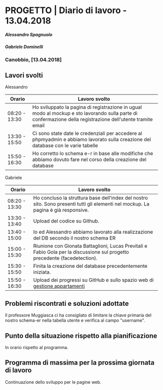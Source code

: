 # PROGETTO | Diario di lavoro - 13.04.2018
##### Alessandro Spagnuolo
##### Gabriele Dominelli
### Canobbio, [13.04.2018]

## Lavori svolti
Alessandro

|Orario        |Lavoro svolto                 |
|--------------|------------------------------|
|08:20 - 13:30 |Ho sviluppato la pagina di registrazione in ugual modo al mockup e sto lavorando sulla parte di confermazione della registrazione dell'utente tramite email|
|13:30 - 15:50 |Ci sono state date le credenziali per accedere al phpmyadmin e abbiamo lavorato sulla creazione del database con le varie tabelle|
|15:50 - 16:30 |Ho corretto lo schema e-r in base alle modifiche che abbiamo dovuto fare nel corso della creazione del database|

Gabriele

|Orario        |Lavoro svolto                 |
|--------------|------------------------------|
|08:20 - 13:30 |Ho concluso la struttura base dell'index del nostro sito. Sono presenti tutti gli elementi nel mockup. La pagina è già responsive.|
|13:30 - 13:40 |Upload del codice su Github.|
|13:40 - 15:00|Io ed Alessandro abbiamo lavorato alla realizzazione del DB secondo il nostro schema ER|
|15:00 - 15:30|Riunione con Gionata Battaglioni, Lucas Previtali e Fabio Gola per la discussione sul progetto precedente (facedetection).|
|15:30 - 15:50|Finita la creazione del database precedentemente iniziata.|
|15:50 - 16:30|Upload dei progressi su GitHub e sullo spazio web di [gestione appartamenti](http://gestaff.samtinfo.ch)|



##  Problemi riscontrati e soluzioni adottate
Il professore Muggiasca ci ha consigliato di limitare la chiave primaria del nostro schema-er nella tabella utente e verifica al campo "username".

##  Punto della situazione rispetto alla pianificazione
In orario rispetto al programma.


## Programma di massima per la prossima giornata di lavoro
Continuazione dello sviluppo per le pagine web.
